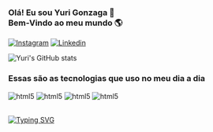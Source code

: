 
### Olá! Eu sou Yuri Gonzaga 👋<br>Bem-Vindo ao meu mundo 🌎  

[![Instagram](https://img.shields.io/badge/Instagram-E4405F?style=for-the-badge&logo=instagram&logoColor=white)](https://www.instagram.com/y12_souza/)
[![Linkedin](https://img.shields.io/badge/LinkedIn-0077B5?style=for-the-badge&logo=linkedin&logoColor=white)](https://www.linkedin.com/in/yuri-gonzaga-1811322a3/)

![Yuri's GitHub stats](https://github-readme-stats.vercel.app/api?username=Yuri-Gonzaga&show_icons=true&theme=radical)

### Essas são as tecnologias que uso no meu dia a dia 

<div style="display: inline_block">
<img align="center" alt="html5" src="https://img.shields.io/badge/HTML5-E34F26?style=for-the-badge&logo=html5&logoColor=white" />
<img align="center" alt="html5" src="https://img.shields.io/badge/CSS3-1572B6?style=for-the-badge&logo=css3&logoColor=white" />
<img align="center" alt="html5" src="https://img.shields.io/badge/JavaScript-F7DF1E?style=for-the-badge&logo=javascript&logoColor=black" />
<img align="center" alt="html5" src="https://img.shields.io/badge/PHP-777BB4?style=for-the-badge&logo=php&logoColor=white" />

</div><br>

[![Typing SVG](https://readme-typing-svg.herokuapp.com?font=Fira+Code&pause=1000&color=F72288&width=600&lines=Only+by+giving+blood+will+progress+come...+)](https://git.io/typing-svg)

